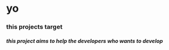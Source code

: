 # yo

### this projects target

##### this project aims to help the developers who wants to develop 
